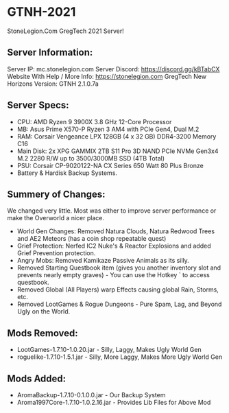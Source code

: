 # GTNH-2021
 StoneLegion.Com GregTech 2021 Server!

## Server Information:
Server IP: mc.stonelegion.com
Server Discord: https://discord.gg/kBTabCX
Website With Help / More Info: https://stonelegion.com
GregTech New Horizons Version: GTNH 2.1.0.7a

## Server Specs:

- CPU: AMD Ryzen 9 3900X 3.8 GHz 12-Core Processor
- MB: Asus Prime X570-P Ryzen 3 AM4 with PCIe Gen4, Dual M.2
- RAM: Corsair Vengeance LPX 128GB (4 x 32 GB) DDR4-3200 Memory C16
- Main Disk: 2x XPG GAMMIX 2TB S11 Pro 3D NAND PCIe NVMe Gen3x4 M.2 2280 R/W up to 3500/3000MB SSD (4TB Total)
- PSU: Corsair CP-9020122-NA CX Series 650 Watt 80 Plus Bronze
- Battery & Hardisk Backup Systems.

## Summery of Changes:
We changed very little. Most was either to improve server performance or make the Overworld a nicer place.
- World Gen Changes: Removed Natura Clouds, Natura Redwood Trees and AE2 Meteors (has a coin shop repeatable quest)
- Grief Protection: Nerfed IC2 Nuke's & Reactor Explosions and added Grief Prevention protection.
- Angry Mobs: Removed Kamikaze Passive Animals as its silly.
- Removed Starting Questbook item (gives you another inventory slot and prevents nearly empty graves) - You can use the Hotkey ` to access questbook.
- Removed Global (All Players) warp Effects causing global Rain, Storms, etc.
- Removed LootGames & Rogue Dungeons - Pure Spam, Lag, and Beyond Ugly on the World.


## Mods Removed:
- LootGames-1.7.10-1.0.20.jar - Silly, Laggy, Makes Ugly World Gen
- roguelike-1.7.10-1.5.1.jar - Silly, More Laggy, Makes More Ugly World Gen

## Mods Added: 
- AromaBackup-1.7.10-0.1.0.0.jar - Our Backup System
- Aroma1997Core-1.7.10-1.0.2.16.jar - Provides Lib Files for Above Mod

